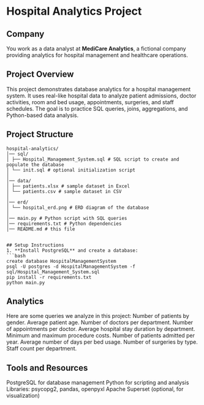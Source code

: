 # Hospital Analytics Project

## Company
You work as a data analyst at **MediCare Analytics**, a fictional company providing analytics for hospital management and healthcare operations.

## Project Overview
This project demonstrates database analytics for a hospital management system. It uses real-like hospital data to analyze patient admissions, doctor activities, room and bed usage, appointments, surgeries, and staff schedules. The goal is to practice SQL queries, joins, aggregations, and Python-based data analysis.

## Project Structure
```
hospital-analytics/
│── sql/
│ ├── Hospital_Management_System.sql # SQL script to create and populate the database
│ └── init.sql # optional initialization script
│
│── data/
│ ├── patients.xlsx # sample dataset in Excel
│ └── patients.csv # sample dataset in CSV
│
│── erd/
│ └── hospital_erd.png # ERD diagram of the database
│
│── main.py # Python script with SQL queries
│── requirements.txt # Python dependencies
│── README.md # this file


## Setup Instructions
1. **Install PostgreSQL** and create a database:
```bash
create database HospitalManagementSystem
psql -U postgres -d HospitalManagementSystem -f sql/Hospital_Management_System.sql
pip install -r requirements.txt
python main.py
```

## Analytics

Here are some queries we analyze in this project:
Number of patients by gender.
Average patient age.
Number of doctors per department.
Number of appointments per doctor.
Average hospital stay duration by department.
Minimum and maximum procedure costs.
Number of patients admitted per year.
Average number of days per bed usage.
Number of surgeries by type.
Staff count per department.


## Tools and Resources

PostgreSQL for database management
Python for scripting and analysis
Libraries: psycopg2, pandas, openpyxl
Apache Superset (optional, for visualization)



